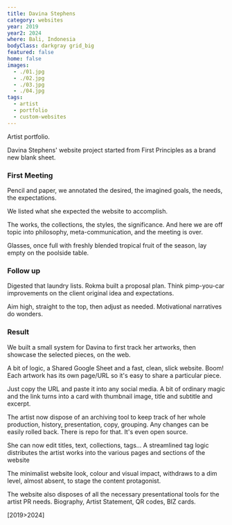 ```yaml
---
title: Davina Stephens
category: websites
year: 2019
year2: 2024
where: Bali, Indonesia
bodyClass: darkgray grid_big
featured: false
home: false
images:
  - ./01.jpg
  - ./02.jpg
  - ./03.jpg
  - ./04.jpg
tags:
  - artist
  - portfolio
  - custom-websites
---
```


Artist portfolio.

Davina Stephens' website project started from First Principles as a brand new blank sheet.

### First Meeting


Pencil and paper, we annotated the desired, the imagined goals, the needs, the expectations.

We listed what she expected the website to accomplish.

The works, the collections, the styles, the significance.
And here we are off topic into philosophy, meta-communication, and the meeting is over.

Glasses, once full with freshly blended tropical fruit of the season, lay empty on the poolside table.


### Follow up

Digested that laundry lists. Rokma built a proposal plan. Think pimp-you-car improvements on the client original idea and expectations.

Aim high, straight to the top, then adjust as needed.
Motivational narratives do wonders.

###  Result

We built a small system for Davina to first track her artworks, then showcase the selected pieces, on the web.

A bit of logic, a Shared Google Sheet and a fast, clean, slick website.
Boom!  Each artwork has its own page/URL so it's easy to share a particular piece.

Just copy the URL and paste it into any social media. A bit of ordinary magic and the link turns into a card with thumbnail image, title and subtitle and excerpt.

The artist now dispose of an archiving tool to keep track of her whole production, history, presentation, copy, grouping. Any changes can be easily rolled back. There is repo for that. It's even open source.

She can now edit titles, text, collections, tags... A streamlined tag logic distributes the artist works into the various pages and sections of the website

The minimalist website look, colour and visual impact, withdraws to a dim level, almost absent, to stage the content protagonist.

The website also disposes of all the necessary presentational tools for the  artist PR needs. Biography, Artist Statement, QR codes, BIZ cards.

[2019>2024]

